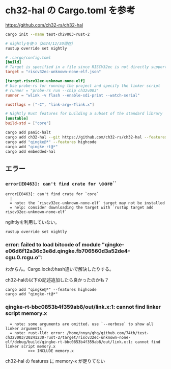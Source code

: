 # ch32-hal の Cargo.toml を参考

https://github.com/ch32-rs/ch32-hal

```sh
cargo init --name test-ch2v003-rust-2

# nightlyを使う（2024/12/30現在）
rustup override set nightly
```

```toml
# .cargo/config.toml
[build]
# Target is specified in a file since RISCV32ec is not directly supported
target = "riscv32ec-unknown-none-elf.json"

[target.riscv32ec-unknown-none-elf]
# Use probe-rs for running the project and specify the linker script
# runner = "probe-rs run --chip ch32v003"
runner = "wlink -v flash --enable-sdi-print --watch-serial"

rustflags = ["-C", "link-arg=-Tlink.x"]

# Nightly Rust features for building a subset of the standard library
[unstable]
build-std = ["core"]
```

```sh
cargo add panic-halt
cargo add ch32-hal --git https://github.com/ch32-rs/ch32-hal --features ch32v003f4p6,memory-x
cargo add "qingke@*" --features highcode
cargo add "qingke-rt@*"
cargo add embedded-hal
```

## エラー

### `error[E0463]: can't find crate for \`core\``

```
error[E0463]: can't find crate for `core`
  |
  = note: the `riscv32ec-unknown-none-elf` target may not be installed
  = help: consider downloading the target with `rustup target add riscv32ec-unknown-none-elf`
```

ngihtlyを利用していない。

```
rustup override set nightly
```

### error: failed to load bitcode of module "qingke-e06d6f12a36c3e8d.qingke.fb706560d3a52de4-cgu.0.rcgu.o":

わからん。Cargo.lockのhash違いで解決したりする。

ch32-halの以下の記述追加したら良かったのかも？

```
cargo add "qingke@*" --features highcode
cargo add "qingke-rt@*"
```

### qingke-rt-bbc0853b4f359ab8/out/link.x:1: cannot find linker script memory.x

```
  = note: some arguments are omitted. use `--verbose` to show all linker arguments
  = note: rust-lld: error: /home/nnyn/ghq/github.com/74th/test-ch32v003/20241230-rust-2/target/riscv32ec-unknown-none-elf/debug/build/qingke-rt-bbc0853b4f359ab8/out/link.x:1: cannot find linker script memory.x
          >>> INCLUDE memory.x
```

ch32-hal の features に memory-x が足りてない
